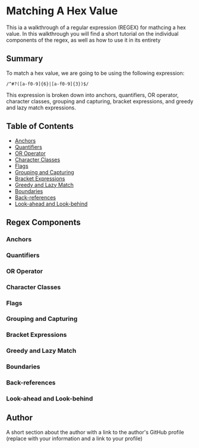 # Matching A Hex Value
This ia a walkthrough of a regular expression (REGEX) for mathcing a hex value. In this walkthrough you will find a short tutorial on the individual components of the regex, as well as how to use it in its entirety

## Summary

To match a hex value, we are going to be using the following expression:

`/^#?([a-f0-9]{6}|[a-f0-9]{3})$/`

This expression is broken down into anchors, quantifiers, OR operator, character classes, grouping and capturing, bracket expressions, and greedy and lazy match expressions.

## Table of Contents

- [Anchors](#anchors)
- [Quantifiers](#quantifiers)
- [OR Operator](#or-operator)
- [Character Classes](#character-classes)
- [Flags](#flags)
- [Grouping and Capturing](#grouping-and-capturing)
- [Bracket Expressions](#bracket-expressions)
- [Greedy and Lazy Match](#greedy-and-lazy-match)
- [Boundaries](#boundaries)
- [Back-references](#back-references)
- [Look-ahead and Look-behind](#look-ahead-and-look-behind)

## Regex Components

### Anchors

### Quantifiers

### OR Operator

### Character Classes

### Flags

### Grouping and Capturing

### Bracket Expressions

### Greedy and Lazy Match

### Boundaries

### Back-references

### Look-ahead and Look-behind

## Author

A short section about the author with a link to the author's GitHub profile (replace with your information and a link to your profile)
